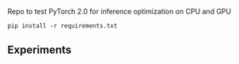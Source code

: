 Repo to test PyTorch 2.0 for inference optimization on CPU and GPU

```pip install -r requirements.txt```

## Experiments